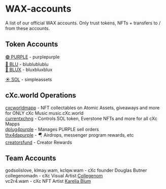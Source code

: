 # WAX-accounts
A list of our official WAX accounts. Only trust tokens, NFTs + transfers to / from these accounts.


## Token Accounts
[🟣 PURPLE](https://wax.bloks.io/account/purplepurple) - purplepurple  
[🔵 BLU](https://wax.bloks.io/account/bluxbluxblux) - blublublublu  
[🔵 BLUX](https://wax.bloks.io/account/blublublublu) - bluxbluxblux  

[☀️ SOL](https://wax.simplemarket.io/trading/ft/currentxchng/SOL) - simpleassets  




## cXc.world Operations
[cxcworldmapp](https://wax.bloks.io/account/cxcworldmapp) - NFT collectables on Atomic Assets, giveaways and more for ONLY cXc Music music.cXc.world  
[currentxchng](https://wax.bloks.io/account/currentxchng) - Controls SOL token, Everstone NFTs and more for all cXc Mapps  
[dplug4purple](https://wax.bloks.io/account/dplug4purple) - Manages PURPLE sell orders  
[thx4dapurple](https://wax.bloks.io/account/thx4dapurple) - 🪂 Airdrops, messenger program rewards, etc  
[creatorsfund](https://wax.bloks.io/account/creatorsfund) - Creator Rewards  


## Team Accounts 
godsolislove, klmay.wam, kclqw.wam - cXc founder Douglas Butner  
collegenomadn - cXc Visual Artist [Collegenom](https://www.instagram.com/collagenom/)  
vc2r4.wam - cXc NFT Artist [Karelia Blum](https://www.instagram.com/cocreando.world/)  
